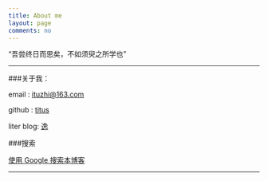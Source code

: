 ```yaml
---
title: About me
layout: page
comments: no
---
```


“吾尝终日而思矣，不如须臾之所学也”

----

###关于我： 

email  : ituzhi@163.com

github : [titus](https://github.com/huangtuzhi)

liter blog: [逸](http://blog.fuzhii.com/)

###搜索

[使用 Google 搜索本博客](https://www.google.com.hk/search?q=site%3Afuzhii.com)


----

